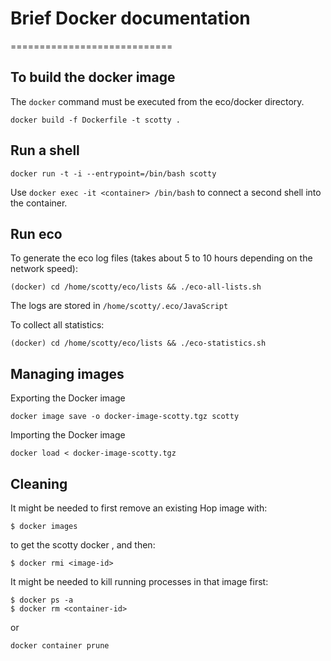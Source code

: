 # Brief Docker documentation
============================

To build the docker image
-------------------------

The `docker` command must be executed from the eco/docker directory.

```shell
docker build -f Dockerfile -t scotty .
```

Run a shell
----------

```shell
docker run -t -i --entrypoint=/bin/bash scotty
```

Use `docker exec -it <container> /bin/bash` to connect a second shell into the container.

Run eco
-------

To generate the eco log files (takes about 5 to 10 hours depending on
the network speed):

```shell
(docker) cd /home/scotty/eco/lists && ./eco-all-lists.sh
```

The logs are stored in `/home/scotty/.eco/JavaScript`

To collect all statistics:

```shell
(docker) cd /home/scotty/eco/lists && ./eco-statistics.sh
```


Managing images
---------------

Exporting the Docker image

```shell
docker image save -o docker-image-scotty.tgz scotty
```

Importing the Docker image

```shell
docker load < docker-image-scotty.tgz
```


Cleaning
--------


It might be needed to first remove an existing Hop image with:

```shell
$ docker images
```

to get the scotty docker <image-id>, and then:

```shell
$ docker rmi <image-id>
```

It might be needed to kill running processes in that image first:

```shell
$ docker ps -a
$ docker rm <container-id>
```

or

```shell
docker container prune
```

